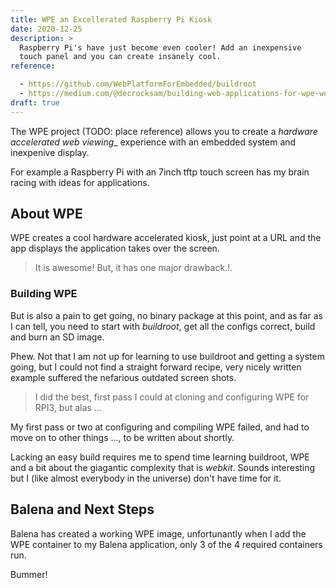 ```yaml
---
title: WPE an Excellerated Raspberry Pi Kiosk
date: 2020-12-25
description: >
  Raspberry Pi's have just become even cooler! Add an inexpensive
  touch panel and you can create insanely cool.
reference:

  - https://github.com/WebPlatformForEmbedded/buildroot
  - https://medium.com/@decrocksam/building-web-applications-for-wpe-webkit-using-node-js-3347146013f3
draft: true
---
```


The WPE project (TODO: place reference) allows you to create a
_hardware accelerated web viewing__ experience with an embedded system
and inexpenive display. 

For example a Raspberry Pi with an 7inch tftp touch screen has my
brain racing with ideas for applications.

## About WPE

WPE creates a cool hardware accelerated kiosk, just point at a URL and
the app displays the application takes over the screen.

> It is awesome! But, it has one major drawback.!.

### Building WPE

But is also a pain to get going, no binary package at this point, and
as far as I can tell, you need to start with _buildroot_, get all the
configs correct, build and burn an SD image.

Phew. Not that I am not up for learning to use buildroot and getting a
system going, but I could not find a straight forward recipe, very
nicely written example suffered the nefarious outdated screen shots.

> I did the best, first pass I could at cloning and configuring WPE
> for RPI3, but alas ...

My first pass or two at configuring and compiling WPE failed, and had
to move on to other things ..., to be written about shortly.

Lacking an easy build requires me to spend time learning buildroot,
WPE and a bit about the giagantic complexity that is _webkit_. Sounds
interesting but I (like almost everybody in the universe) don't have
time for it.

## Balena and Next Steps

Balena has created a working WPE image, unfortunantly when I add the
WPE container to my Balena application, only 3 of the 4 required
containers run.  

Bummer!

